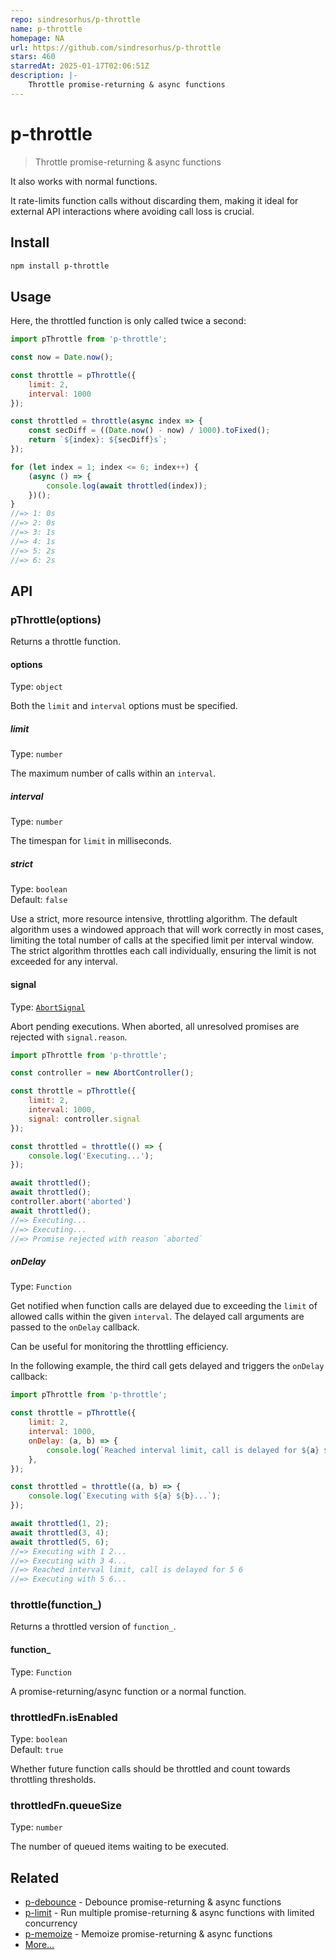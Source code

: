 ```yaml
---
repo: sindresorhus/p-throttle
name: p-throttle
homepage: NA
url: https://github.com/sindresorhus/p-throttle
stars: 460
starredAt: 2025-01-17T02:06:51Z
description: |-
    Throttle promise-returning & async functions
---
```


# p-throttle

> Throttle promise-returning & async functions

It also works with normal functions.

It rate-limits function calls without discarding them, making it ideal for external API interactions where avoiding call loss is crucial.

## Install

```sh
npm install p-throttle
```

## Usage

Here, the throttled function is only called twice a second:

```js
import pThrottle from 'p-throttle';

const now = Date.now();

const throttle = pThrottle({
	limit: 2,
	interval: 1000
});

const throttled = throttle(async index => {
	const secDiff = ((Date.now() - now) / 1000).toFixed();
	return `${index}: ${secDiff}s`;
});

for (let index = 1; index <= 6; index++) {
	(async () => {
		console.log(await throttled(index));
	})();
}
//=> 1: 0s
//=> 2: 0s
//=> 3: 1s
//=> 4: 1s
//=> 5: 2s
//=> 6: 2s
```

## API

### pThrottle(options)

Returns a throttle function.

#### options

Type: `object`

Both the `limit` and `interval` options must be specified.

##### limit

Type: `number`

The maximum number of calls within an `interval`.

##### interval

Type: `number`

The timespan for `limit` in milliseconds.

##### strict

Type: `boolean`\
Default: `false`

Use a strict, more resource intensive, throttling algorithm. The default algorithm uses a windowed approach that will work correctly in most cases, limiting the total number of calls at the specified limit per interval window. The strict algorithm throttles each call individually, ensuring the limit is not exceeded for any interval.

#### signal

Type: [`AbortSignal`](https://developer.mozilla.org/en-US/docs/Web/API/AbortSignal)

Abort pending executions. When aborted, all unresolved promises are rejected with `signal.reason`.

```js
import pThrottle from 'p-throttle';

const controller = new AbortController();

const throttle = pThrottle({
	limit: 2,
	interval: 1000,
	signal: controller.signal
});

const throttled = throttle(() => {
	console.log('Executing...');
});

await throttled();
await throttled();
controller.abort('aborted')
await throttled();
//=> Executing...
//=> Executing...
//=> Promise rejected with reason `aborted`
```

##### onDelay

Type: `Function`

Get notified when function calls are delayed due to exceeding the `limit` of allowed calls within the given `interval`. The delayed call arguments are passed to the `onDelay` callback.

Can be useful for monitoring the throttling efficiency.

In the following example, the third call gets delayed and triggers the `onDelay` callback:

```js
import pThrottle from 'p-throttle';

const throttle = pThrottle({
	limit: 2,
	interval: 1000,
	onDelay: (a, b) => {
		console.log(`Reached interval limit, call is delayed for ${a} ${b}`);
	},
});

const throttled = throttle((a, b) => {
	console.log(`Executing with ${a} ${b}...`);
});

await throttled(1, 2);
await throttled(3, 4);
await throttled(5, 6);
//=> Executing with 1 2...
//=> Executing with 3 4...
//=> Reached interval limit, call is delayed for 5 6
//=> Executing with 5 6...
```

### throttle(function_)

Returns a throttled version of `function_`.

#### function_

Type: `Function`

A promise-returning/async function or a normal function.

### throttledFn.isEnabled

Type: `boolean`\
Default: `true`

Whether future function calls should be throttled and count towards throttling thresholds.

### throttledFn.queueSize

Type: `number`

The number of queued items waiting to be executed.

## Related

- [p-debounce](https://github.com/sindresorhus/p-debounce) - Debounce promise-returning & async functions
- [p-limit](https://github.com/sindresorhus/p-limit) - Run multiple promise-returning & async functions with limited concurrency
- [p-memoize](https://github.com/sindresorhus/p-memoize) - Memoize promise-returning & async functions
- [More…](https://github.com/sindresorhus/promise-fun)

